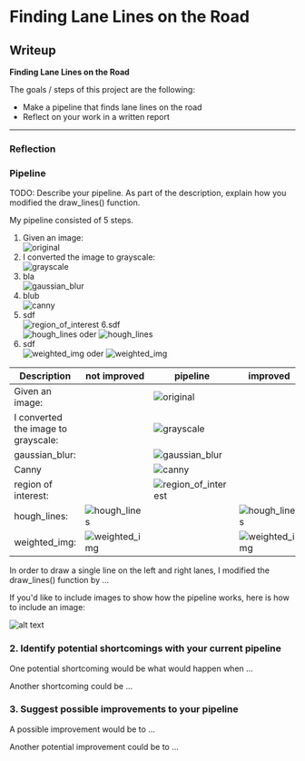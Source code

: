 # **Finding Lane Lines on the Road**

## Writeup

**Finding Lane Lines on the Road**

The goals / steps of this project are the following:
* Make a pipeline that finds lane lines on the road
* Reflect on your work in a written report


[//]: # (Image References)

[image1]: ./examples/grayscale.jpg "Grayscale"

---

### Reflection

### Pipeline

TODO: Describe your pipeline. As part of the description, explain how you modified the draw_lines() function.

My pipeline consisted of 5 steps.
1. Given an image:<br/>
![original](test_images_output_improved/solidYellowLeft_original.png)
2. I converted the image to grayscale:<br/>
![grayscale](test_images_output_improved/solidYellowLeft_grayscale.png)
3. bla<br/>
![gaussian_blur](test_images_output_improved/solidYellowLeft_gaussian_blur.png)
4. blub<br/>
![canny](test_images_output_improved/solidYellowLeft_canny.png)
5. sdf<br/>
![region_of_interest](test_images_output_improved/solidYellowLeft_region_of_interest.png)
6.sdf<br/>
![hough_lines](test_images_output_improved/solidYellowLeft_hough_lines.png) oder ![hough_lines](test_images_output/solidYellowLeft_hough_lines.png)
7. sdf<br/>
![weighted_img](test_images_output_improved/solidYellowLeft_weighted_img.png) oder ![weighted_img](test_images_output/solidYellowLeft_weighted_img.png)

Description  | not improved  | pipeline  | improved
--|---|---|--
Given an image:  |   | ![original](test_images_output_improved/solidYellowLeft_original.png)  |  
I converted the image to grayscale:  |   | ![grayscale](test_images_output_improved/solidYellowLeft_grayscale.png)  |  
gaussian_blur:  |   | ![gaussian_blur](test_images_output_improved/solidYellowLeft_gaussian_blur.png)  |  
Canny  |   | ![canny](test_images_output_improved/solidYellowLeft_canny.png)  |  
region of interest:  |   | ![region_of_interest](test_images_output_improved/solidYellowLeft_region_of_interest.png)  |  
hough_lines:  | ![hough_lines](test_images_output/solidYellowLeft_hough_lines.png)  |   |  ![hough_lines](test_images_output_improved/solidYellowLeft_hough_lines.png)
weighted_img:  | ![weighted_img](test_images_output/solidYellowLeft_weighted_img.png)  |   |  ![weighted_img](test_images_output_improved/solidYellowLeft_weighted_img.png)

In order to draw a single line on the left and right lanes, I modified the draw_lines() function by ...

If you'd like to include images to show how the pipeline works, here is how to include an image:

![alt text][image1]


### 2. Identify potential shortcomings with your current pipeline


One potential shortcoming would be what would happen when ...

Another shortcoming could be ...


### 3. Suggest possible improvements to your pipeline

A possible improvement would be to ...

Another potential improvement could be to ...
